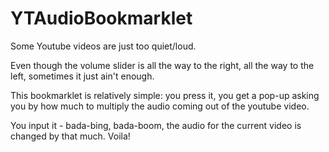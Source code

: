 # YTAudioBookmarklet
Some Youtube videos are just too quiet/loud. 

Even though the volume slider is all the way to the right, all the way to the left, sometimes it just ain't enough.

This bookmarklet is relatively simple: you press it, you get a pop-up asking you by how much to multiply the audio coming out of the youtube video. 

You input it - bada-bing, bada-boom, the audio for the current video is changed by that much. Voila!
